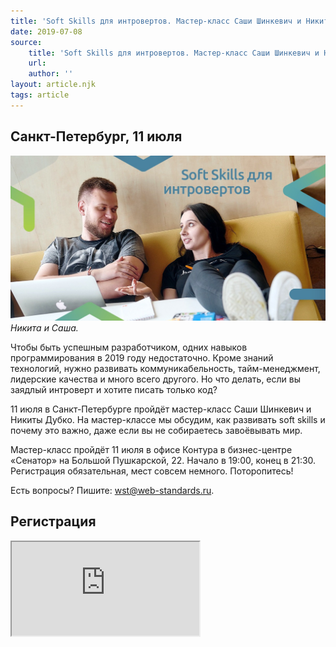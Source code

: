 ```yaml
---
title: 'Soft Skills для интровертов. Мастер-класс Саши Шинкевич и Никиты Дубко'
date: 2019-07-08
source:
    title: 'Soft Skills для интровертов. Мастер-класс Саши Шинкевич и Никиты Дубко'
    url: 
    author: ''
layout: article.njk
tags: article
---
```


## Санкт-Петербург, 11 июля

![Никита и Саша.](images/nikita-and-alex.jpg)
_Никита и Саша._

Чтобы быть успешным разработчиком, одних навыков программирования в 2019 году недостаточно. Кроме знаний технологий, нужно развивать коммуникабельность, тайм-менеджмент, лидерские качества и много всего другого. Но что делать, если вы заядлый интроверт и хотите писать только код?

11 июля в Санкт-Петербурге пройдёт мастер-класс Саши Шинкевич и Никиты Дубко. На мастер-классе мы обсудим, как развивать soft skills и почему это важно, даже если вы не собираетесь завоёвывать мир.

Мастер-класс пройдёт 11 июля в офисе Контура в бизнес-центре «Сенатор» на Большой Пушкарской, 22. Начало в 19:00, конец в 21:30. Регистрация обязательная, мест совсем немного. Поторопитесь!

Есть вопросы? Пишите: [wst@web-standards.ru](mailto:wst@web-standards.ru).

## Регистрация

<iframe src="https://docs.google.com/forms/d/e/1FAIpQLScm1loPf9enjBHIWVCdpaHy5xFAt6_v8zPDFTVyfDfJ4EMPqA/viewform?embedded=true">
[Форма на отдельной странице.](https://docs.google.com/forms/d/e/1FAIpQLScm1loPf9enjBHIWVCdpaHy5xFAt6_v8zPDFTVyfDfJ4EMPqA/closedform)